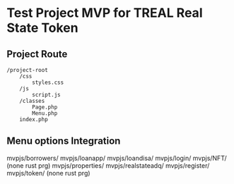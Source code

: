 # Test Project MVP for TREAL Real State Token

## Project Route
```
/project-root
    /css
        styles.css
    /js
        script.js
    /classes
        Page.php
        Menu.php
    index.php
```

## Menu options Integration
mvpjs/borrowers/
mvpjs/loanapp/
mvpjs/loandisa/
mvpjs/login/
mvpjs/NFT/  (none rust prg)
mvpjs/properties/
mvpjs/realstateadq/
mvpjs/register/
mvpjs/token/ (none rust prg)
